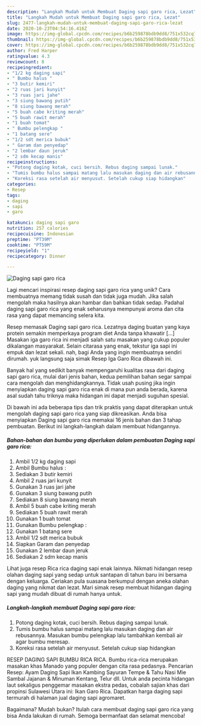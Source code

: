 ```yaml
---
description: "Langkah Mudah untuk Membuat Daging sapi garo rica, Lezat"
title: "Langkah Mudah untuk Membuat Daging sapi garo rica, Lezat"
slug: 2477-langkah-mudah-untuk-membuat-daging-sapi-garo-rica-lezat
date: 2020-10-23T04:54:16.416Z
image: https://img-global.cpcdn.com/recipes/b6b259878bdb9dd8/751x532cq70/daging-sapi-garo-rica-foto-resep-utama.jpg
thumbnail: https://img-global.cpcdn.com/recipes/b6b259878bdb9dd8/751x532cq70/daging-sapi-garo-rica-foto-resep-utama.jpg
cover: https://img-global.cpcdn.com/recipes/b6b259878bdb9dd8/751x532cq70/daging-sapi-garo-rica-foto-resep-utama.jpg
author: Fred Harper
ratingvalue: 4.3
reviewcount: 8
recipeingredient:
- "1/2 kg daging sapi"
- " Bumbu halus "
- "3 butir kemiri"
- "2 ruas jari kunyit"
- "3 ruas jari jahe"
- "3 siung bawang putih"
- "8 siung bawang merah"
- "5 buah cabe kriting merah"
- "5 buah rawit merah"
- "1 buah tomat"
- " Bumbu pelengkap "
- "1 batang sere"
- "1/2 sdt merica bubuk"
- " Garam dan penyedap"
- "2 lembar daun jeruk"
- "2 sdm kecap manis"
recipeinstructions:
- "Potong daging kotak, cuci bersih. Rebus daging sampai lunak."
- "Tumis bumbu halus sampai matang lalu masukan daging dan air rebusannya. Masukan bumbu pelengkap lalu tambahkan kembali air agar bumbu meresap."
- "Koreksi rasa setelah air menyusut. Setelah cukup siap hidangkan"
categories:
- Resep
tags:
- daging
- sapi
- garo

katakunci: daging sapi garo 
nutrition: 257 calories
recipecuisine: Indonesian
preptime: "PT39M"
cooktime: "PT59M"
recipeyield: "1"
recipecategory: Dinner

---
```



![Daging sapi garo rica](https://img-global.cpcdn.com/recipes/b6b259878bdb9dd8/751x532cq70/daging-sapi-garo-rica-foto-resep-utama.jpg)

Lagi mencari inspirasi resep daging sapi garo rica yang unik? Cara membuatnya memang tidak susah dan tidak juga mudah. Jika salah mengolah maka hasilnya akan hambar dan bahkan tidak sedap. Padahal daging sapi garo rica yang enak seharusnya mempunyai aroma dan cita rasa yang dapat memancing selera kita.

Resep memasak Daging sapi garo rica. Lezatnya daging buatan yang kaya protein semakin memperkaya program diet Anda tanpa khawatir […] Masakan iga garo rica ini menjadi salah satu masakan yang cukup populer dikalangan masyarakat. Selain citarasa yang enak, tekstur iga sapi ini empuk dan lezat sekali. nah, bagi Anda yang ingin membuatnya sendiri dirumah. yuk langsung saja simak Resep Iga Garo Rica dibawah ini.

Banyak hal yang sedikit banyak mempengaruhi kualitas rasa dari daging sapi garo rica, mulai dari jenis bahan, kedua pemilihan bahan segar sampai cara mengolah dan menghidangkannya. Tidak usah pusing jika ingin menyiapkan daging sapi garo rica enak di mana pun anda berada, karena asal sudah tahu triknya maka hidangan ini dapat menjadi suguhan spesial.


Di bawah ini ada beberapa tips dan trik praktis yang dapat diterapkan untuk mengolah daging sapi garo rica yang siap dikreasikan. Anda bisa menyiapkan Daging sapi garo rica memakai 16 jenis bahan dan 3 tahap pembuatan. Berikut ini langkah-langkah dalam membuat hidangannya.

<!--inarticleads1-->

##### Bahan-bahan dan bumbu yang diperlukan dalam pembuatan Daging sapi garo rica:

1. Ambil 1/2 kg daging sapi
1. Ambil  Bumbu halus :
1. Sediakan 3 butir kemiri
1. Ambil 2 ruas jari kunyit
1. Gunakan 3 ruas jari jahe
1. Gunakan 3 siung bawang putih
1. Sediakan 8 siung bawang merah
1. Ambil 5 buah cabe kriting merah
1. Sediakan 5 buah rawit merah
1. Gunakan 1 buah tomat
1. Gunakan  Bumbu pelengkap :
1. Gunakan 1 batang sere
1. Ambil 1/2 sdt merica bubuk
1. Siapkan  Garam dan penyedap
1. Gunakan 2 lembar daun jeruk
1. Sediakan 2 sdm kecap manis


Lihat juga resep Rica rica daging sapi enak lainnya. Nikmati hidangan resep olahan daging sapi yang sedap untuk santapan di tahun baru ini bersama dengan keluarga. Ceriakan pula suasana berkumpul dengan aneka olahan daging yang nikmat dan lezat. Mari simak resep membuat hidangan daging sapi yang mudah dibuat di rumah hanya untuk. 

<!--inarticleads2-->

##### Langkah-langkah membuat Daging sapi garo rica:

1. Potong daging kotak, cuci bersih. Rebus daging sampai lunak.
1. Tumis bumbu halus sampai matang lalu masukan daging dan air rebusannya. Masukan bumbu pelengkap lalu tambahkan kembali air agar bumbu meresap.
1. Koreksi rasa setelah air menyusut. Setelah cukup siap hidangkan


RESEP DAGING SAPI BUMBU RICA RICA. Bumbu rica-rica merupakan masakan khas Manado yang populer dengan cita rasa pedasnya. Pencarian Resep: Ayam Daging Sapi Ikan Kambing Sayuran Tempe &amp; Tahu Nasi Mie Sambal Jajanan &amp; Minuman Kentang, Telur dll. Untuk anda pecinta hidangan laut sekaligus penggemar masakan ekstra pedas, cobalah sajian khas dari propinsi Sulawesi Utara ini: Ikan Garo Rica. Dapatkan harga daging sapi termurah di halaman jual daging sapi agromaret. 

Bagaimana? Mudah bukan? Itulah cara membuat daging sapi garo rica yang bisa Anda lakukan di rumah. Semoga bermanfaat dan selamat mencoba!
